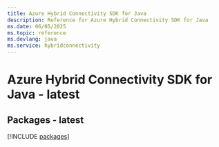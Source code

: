 ```yaml
---
title: Azure Hybrid Connectivity SDK for Java
description: Reference for Azure Hybrid Connectivity SDK for Java
ms.date: 06/05/2025
ms.topic: reference
ms.devlang: java
ms.service: hybridconnectivity
---
```

# Azure Hybrid Connectivity SDK for Java - latest
## Packages - latest
[!INCLUDE [packages](hybrid-connectivity-index.md)]